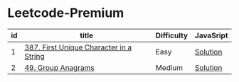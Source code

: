 # Leetcode-Premium

| **id** | **title**                                                                                                     | **Difficulty** | **JavaSript**                                                       |
| ------ | ------------------------------------------------------------------------------------------------------------- | -------------- | ------------------------------------------------------------------- |
| 1      | [387. First Unique Character in a String](https://leetcode.com/problems/first-unique-character-in-a-string//) | Easy           | [Solution]("./solutions/387-first-unique-character-in-a-string.md") |
| 2      | [49. Group Anagrams](https://leetcode.com/problems/group-anagrams/)                                           | Medium         | [Solution]("./solutions/49-group-anagrams.md")                      |
